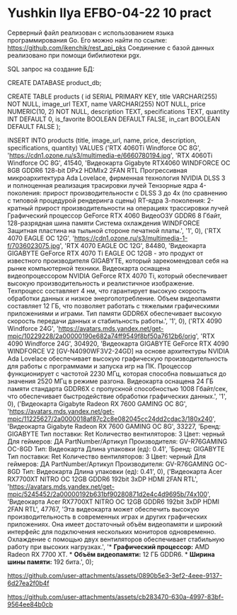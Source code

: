 # Yushkin Ilya EFBO-04-22 10 pract

Серверный файл реализован с использованием языка программирования Go. Его можно найти по ссылке: https://github.com/ikenchik/rest_api_pks
Соединение с базой данных реализовано при помощи бибилиотеки pgx.

SQL запрос на создание БД:

CREATE DATABASE product_db;

CREATE TABLE products (
    id SERIAL PRIMARY KEY,
    title VARCHAR(255) NOT NULL,
    image_url TEXT,
    name VARCHAR(255) NOT NULL,
    price NUMERIC(10, 2) NOT NULL,
    description TEXT,
    specifications TEXT,
    quantity INT DEFAULT 0,
    is_favorite BOOLEAN DEFAULT FALSE,
    in_cart BOOLEAN DEFAULT FALSE
);

INSERT INTO products (title, image_url, name, price, description, specifications, quantity) VALUES
('RTX 4060Ti Windforce OC 8G', 'https://cdn1.ozone.ru/s3/multimedia-e/6660780194.jpg', 'RTX 4060Ti Windforce OC 8G', 41540, 'Видеокарта Gigabyte RTX4060 WINDFORCE OC 8GB GDDR6 128-bit DPx2 HDMIx2 2FAN RTL Прогрессивная микроархитектура Ada Lovelace, фирменная технология NVIDIA DLSS 3 и полноценная реализация трасировки лучей Тензорные ядра 4-поколения: прирост производительности с DLSS 3 до 4x (по сравнению с типовой процедурой рендеринга сцены) RT-ядра 3-поколения: 2-кратный прирост производительности на операциях трассировки лучей Графический процессор GeForce RTX 4060 ВидеоОЗУ GDDR6 8 Гбайт, 128-разрядная шина памяти Система охлаждения WINDFORCE Защитная пластина на тыльной стороне печатной платы.', '1', 0),
('RTX 4070 EAGLE OC 12G', 'https://cdn1.ozone.ru/s3/multimedia-1-f/7036023075.jpg', 'RTX 4070 EAGLE OC 12G', 84480, 'Видеокарта GIGABYTE GeForce RTX 4070 Ti EAGLE OC 12GB - это продукт от известного производителя GIGABYTE, который зарекомендовал себя на рынке компьютерной техники. Видеокарта оснащена видеопроцессором NVIDIA GeForce RTX 4070 Ti, который обеспечивает высокую производительность и реалистичное изображение. Техпроцесс составляет 4 нм, что гарантирует высокую скорость обработки данных и низкое энергопотребление. Объем видеопамяти составляет 12 ГБ, что позволяет работать с тяжелыми графическими приложениями и играми. Тип памяти GDDR6X обеспечивает высокую скорость передачи данных и стабильность работы.', '1', 0),
('RTX 4090 Windforce 24G', 'https://avatars.mds.yandex.net/get-mpic/10229228/2a00000190e682a74ff9549f8bf50a7612b6/orig', 'RTX 4090 Windforce 24G', 304920, 'Видеокарта GIGABYTE GeForce RTX 4090 WINDFORCE V2 [GV-N4090WF3V2-24GD] на основе архитектуры NVIDIA Ada Lovelace обеспечивает высокую графическую производительность для работы с программами и запуска игр на ПК. Процессор функционирует с частотой 2230 МГц, которая способна повышаться до значения 2520 МГц в режиме разгона. Видеокарта оснащена 24 ГБ памяти стандарта GDDR6X с пропускной способностью 1008 Гбайт/сек, что обеспечивает быстродействие обработки графических данных.', '1', 0),
('Видеокарта Gigabyte Radeon RX 7600 GAMING OC 8G', 'https://avatars.mds.yandex.net/get-mpic/11225627/2a0000018af87c2c8e082045cc24dd2cdac3/180x240', 'Видеокарта Gigabyte Radeon RX 7600 GAMING OC 8G', 33227, 'Бренд: GIGABYTE Тип поставки: Ret Количество вентиляторов: 3 Цвет: черный Для геймеров: ДА PartNumber/Артикул Производителя: GV-R76GAMING OC-8GD Тип: Видеокарта Длина упаковки (ед): 0.41', 'Бренд: GIGABYTE Тип поставки: Ret Количество вентиляторов: 3 Цвет: черный Для геймеров: ДА PartNumber/Артикул Производителя: GV-R76GAMING OC-8GD Тип: Видеокарта Длина упаковки (ед): 0.41', 0),
('Видеокарта Acer RX7700XT NITRO OC 12GB GDDR6 192bit 3xDP HDMI 2FAN RTL', 'https://avatars.mds.yandex.net/get-mpic/5245452/2a00000192b631bf90280871d2e4c4d9695b/74x100', 'Видеокарта Acer RX7700XT NITRO OC 12GB GDDR6 192bit 3xDP HDMI 2FAN RTL', 47767, 'Эта видеокарта может обеспечить высокую производительность в современных играх и других графических приложениях. Она имеет достаточный объём видеопамяти и широкий интерфейс для подключения нескольких мониторов одновременно. Охлаждение с помощью двух вентиляторов обеспечивает стабильную работу при высоких нагрузках.', '* **Графический процессор:** AMD Radeon RX 7700 XT. * **Объём видеопамяти:** 12 ГБ GDDR6. * **Ширина шины памяти:** 192 бита.', 0);


https://github.com/user-attachments/assets/0890b5e3-3ef2-4eee-9137-6d27ea2f0b4f


https://github.com/user-attachments/assets/cb283470-630a-4997-83bf-9564ee84b0cb




